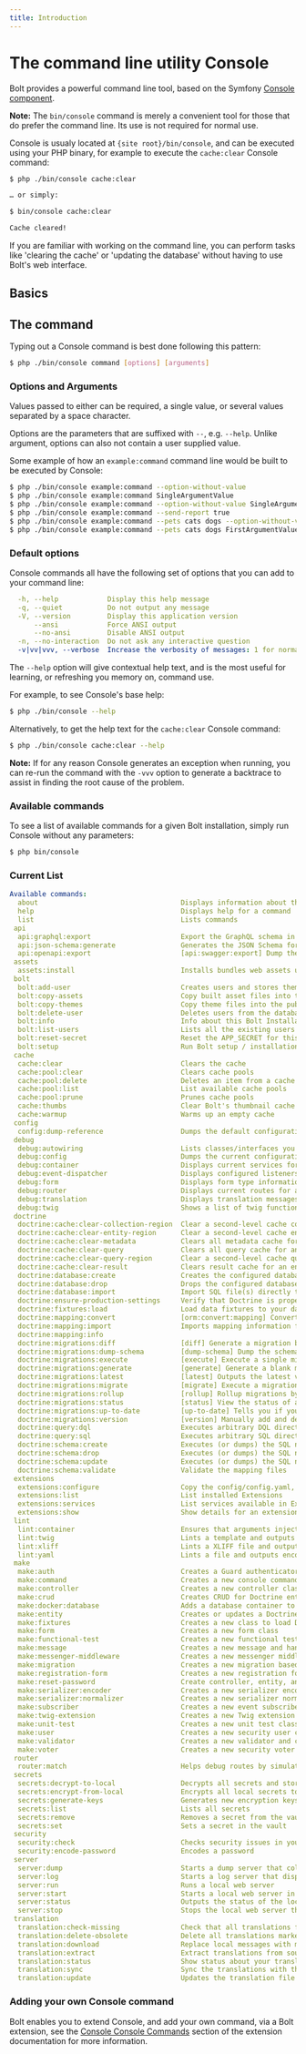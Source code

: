 ```yaml
---
title: Introduction
---
```

The command line utility Console
================================

Bolt provides a powerful command line tool, based on the Symfony
[Console component][console].

<p class="note"><strong>Note:</strong> The <code>bin/console</code> command is
merely a convenient tool for those that do prefer the command line. Its use is
not required for normal use.</p>

Console is usualy located at `{site root}/bin/console`, and can be executed using your
PHP binary, for example to execute the `cache:clear` Console command:

```bash
$ php ./bin/console cache:clear

… or simply:

$ bin/console cache:clear

Cache cleared!
```

If you are familiar with working on the command line, you can perform tasks
like 'clearing the cache' or 'updating the database' without having to use
Bolt's web interface.

## Basics

## The command

Typing out a Console command is best done following this pattern:

```bash
$ php ./bin/console command [options] [arguments]
```

### Options and Arguments

Values passed to either can be required, a single value, or several values
separated by a space character.

Options are the parameters that are suffixed with `--`, e.g. `--help`. Unlike
argument, options can also not contain a user supplied value.

Some example of how an `example:command` command line would be built to be
executed by Console:

```bash
$ php ./bin/console example:command --option-without-value
$ php ./bin/console example:command SingleArgumentValue
$ php ./bin/console example:command --option-without-value SingleArgumentValue
$ php ./bin/console example:command --send-report true
$ php ./bin/console example:command --pets cats dogs --option-without-value
$ php ./bin/console example:command --pets cats dogs FirstArgumentValue SecondArgumentValue
```

### Default options

Console commands all have the following set of options that you can add to your
command line:

```yaml
  -h, --help            Display this help message
  -q, --quiet           Do not output any message
  -V, --version         Display this application version
      --ansi            Force ANSI output
      --no-ansi         Disable ANSI output
  -n, --no-interaction  Do not ask any interactive question
  -v|vv|vvv, --verbose  Increase the verbosity of messages: 1 for normal output, 2 for more verbose output and 3 for debug
```

The `--help` option will give contextual help text, and is the most useful for
learning, or refreshing you memory on, command use.

For example, to see Console's base help:

```bash
$ php ./bin/console --help
```

Alternatively, to get the help text for the `cache:clear` Console command:

```bash
$ php ./bin/console cache:clear --help
```

<p class="note"><strong>Note:</strong> If for any reason Console generates an
exception when running, you can re-run the command with the <code>-vvv</code>
option to generate a backtrace to assist in finding the root cause of the
problem.</p>

### Available commands

To see a list of available commands for a given Bolt installation, simply run
Console without any parameters:

```bash
$ php bin/console
```

### Current List

```yaml
Available commands:
  about                                   Displays information about the current project
  help                                    Displays help for a command
  list                                    Lists commands
 api
  api:graphql:export                      Export the GraphQL schema in Schema Definition Language (SDL)
  api:json-schema:generate                Generates the JSON Schema for a resource operation.
  api:openapi:export                      [api:swagger:export] Dump the OpenAPI documentation
 assets
  assets:install                          Installs bundles web assets under a public directory
 bolt
  bolt:add-user                           Creates users and stores them in the database
  bolt:copy-assets                        Copy built asset files into the project root
  bolt:copy-themes                        Copy theme files into the public/themes folder
  bolt:delete-user                        Deletes users from the database
  bolt:info                               Info about this Bolt Installation
  bolt:list-users                         Lists all the existing users
  bolt:reset-secret                       Reset the APP_SECRET for this Bolt site.
  bolt:setup                              Run Bolt setup / installation commands
 cache
  cache:clear                             Clears the cache
  cache:pool:clear                        Clears cache pools
  cache:pool:delete                       Deletes an item from a cache pool
  cache:pool:list                         List available cache pools
  cache:pool:prune                        Prunes cache pools
  cache:thumbs                            Clear Bolt's thumbnail cache folder
  cache:warmup                            Warms up an empty cache
 config
  config:dump-reference                   Dumps the default configuration for an extension
 debug
  debug:autowiring                        Lists classes/interfaces you can use for autowiring
  debug:config                            Dumps the current configuration for an extension
  debug:container                         Displays current services for an application
  debug:event-dispatcher                  Displays configured listeners for an application
  debug:form                              Displays form type information
  debug:router                            Displays current routes for an application
  debug:translation                       Displays translation messages information
  debug:twig                              Shows a list of twig functions, filters, globals and tests
 doctrine
  doctrine:cache:clear-collection-region  Clear a second-level cache collection region
  doctrine:cache:clear-entity-region      Clear a second-level cache entity region
  doctrine:cache:clear-metadata           Clears all metadata cache for an entity manager
  doctrine:cache:clear-query              Clears all query cache for an entity manager
  doctrine:cache:clear-query-region       Clear a second-level cache query region
  doctrine:cache:clear-result             Clears result cache for an entity manager
  doctrine:database:create                Creates the configured database
  doctrine:database:drop                  Drops the configured database
  doctrine:database:import                Import SQL file(s) directly to Database.
  doctrine:ensure-production-settings     Verify that Doctrine is properly configured for a production environment
  doctrine:fixtures:load                  Load data fixtures to your database
  doctrine:mapping:convert                [orm:convert:mapping] Convert mapping information between supported formats
  doctrine:mapping:import                 Imports mapping information from an existing database
  doctrine:mapping:info
  doctrine:migrations:diff                [diff] Generate a migration by comparing your current database to your mapping information.
  doctrine:migrations:dump-schema         [dump-schema] Dump the schema for your database to a migration.
  doctrine:migrations:execute             [execute] Execute a single migration version up or down manually.
  doctrine:migrations:generate            [generate] Generate a blank migration class.
  doctrine:migrations:latest              [latest] Outputs the latest version number
  doctrine:migrations:migrate             [migrate] Execute a migration to a specified version or the latest available version.
  doctrine:migrations:rollup              [rollup] Rollup migrations by deleting all tracked versions and insert the one version that exists.
  doctrine:migrations:status              [status] View the status of a set of migrations.
  doctrine:migrations:up-to-date          [up-to-date] Tells you if your schema is up-to-date.
  doctrine:migrations:version             [version] Manually add and delete migration versions from the version table.
  doctrine:query:dql                      Executes arbitrary DQL directly from the command line
  doctrine:query:sql                      Executes arbitrary SQL directly from the command line.
  doctrine:schema:create                  Executes (or dumps) the SQL needed to generate the database schema
  doctrine:schema:drop                    Executes (or dumps) the SQL needed to drop the current database schema
  doctrine:schema:update                  Executes (or dumps) the SQL needed to update the database schema to match the current mapping metadata
  doctrine:schema:validate                Validate the mapping files
 extensions
  extensions:configure                    Copy the config/config.yaml, config/services.yaml and config/routes.yaml files from extensions.
  extensions:list                         List installed Extensions
  extensions:services                     List services available in Extensions
  extensions:show                         Show details for an extension
 lint
  lint:container                          Ensures that arguments injected into services match type declarations
  lint:twig                               Lints a template and outputs encountered errors
  lint:xliff                              Lints a XLIFF file and outputs encountered errors
  lint:yaml                               Lints a file and outputs encountered errors
 make
  make:auth                               Creates a Guard authenticator of different flavors
  make:command                            Creates a new console command class
  make:controller                         Creates a new controller class
  make:crud                               Creates CRUD for Doctrine entity class
  make:docker:database                    Adds a database container to your docker-compose.yaml file.
  make:entity                             Creates or updates a Doctrine entity class, and optionally an API Platform resource
  make:fixtures                           Creates a new class to load Doctrine fixtures
  make:form                               Creates a new form class
  make:functional-test                    Creates a new functional test class
  make:message                            Creates a new message and handler
  make:messenger-middleware               Creates a new messenger middleware
  make:migration                          Creates a new migration based on database changes
  make:registration-form                  Creates a new registration form system
  make:reset-password                     Create controller, entity, and repositories for use with symfonycasts/reset-password-bundle.
  make:serializer:encoder                 Creates a new serializer encoder class
  make:serializer:normalizer              Creates a new serializer normalizer class
  make:subscriber                         Creates a new event subscriber class
  make:twig-extension                     Creates a new Twig extension class
  make:unit-test                          Creates a new unit test class
  make:user                               Creates a new security user class
  make:validator                          Creates a new validator and constraint class
  make:voter                              Creates a new security voter class
 router
  router:match                            Helps debug routes by simulating a path info match
 secrets
  secrets:decrypt-to-local                Decrypts all secrets and stores them in the local vault
  secrets:encrypt-from-local              Encrypts all local secrets to the vault
  secrets:generate-keys                   Generates new encryption keys
  secrets:list                            Lists all secrets
  secrets:remove                          Removes a secret from the vault
  secrets:set                             Sets a secret in the vault
 security
  security:check                          Checks security issues in your project dependencies
  security:encode-password                Encodes a password
 server
  server:dump                             Starts a dump server that collects and displays dumps in a single place
  server:log                              Starts a log server that displays logs in real time
  server:run                              Runs a local web server
  server:start                            Starts a local web server in the background
  server:status                           Outputs the status of the local web server
  server:stop                             Stops the local web server that was started with the server:start command
 translation
  translation:check-missing               Check that all translations for a given locale are extracted.
  translation:delete-obsolete             Delete all translations marked as obsolete.
  translation:download                    Replace local messages with messages from remote
  translation:extract                     Extract translations from source code.
  translation:status                      Show status about your translations.
  translation:sync                        Sync the translations with the remote storage
  translation:update                      Updates the translation file
```


### Adding your own Console command

Bolt enables you to extend Console, and add your own command, via a Bolt extension,
see the [Console Console Commands][Console-extension] section of the extension
documentation for more information.

[console]: http://symfony.com/doc/2.8/components/console.html
[Console-extension]: ../extensions/intermediate/Console-commands

